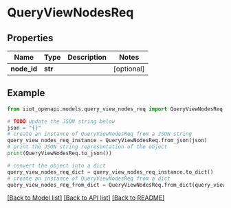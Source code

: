 # QueryViewNodesReq


## Properties

Name | Type | Description | Notes
------------ | ------------- | ------------- | -------------
**node_id** | **str** |  | [optional] 

## Example

```python
from iiot_openapi.models.query_view_nodes_req import QueryViewNodesReq

# TODO update the JSON string below
json = "{}"
# create an instance of QueryViewNodesReq from a JSON string
query_view_nodes_req_instance = QueryViewNodesReq.from_json(json)
# print the JSON string representation of the object
print(QueryViewNodesReq.to_json())

# convert the object into a dict
query_view_nodes_req_dict = query_view_nodes_req_instance.to_dict()
# create an instance of QueryViewNodesReq from a dict
query_view_nodes_req_from_dict = QueryViewNodesReq.from_dict(query_view_nodes_req_dict)
```
[[Back to Model list]](../README.md#documentation-for-models) [[Back to API list]](../README.md#documentation-for-api-endpoints) [[Back to README]](../README.md)


